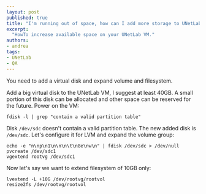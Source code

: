 ```yaml
---
layout: post
published: true
title: "I'm running out of space, how can I add more storage to UNetLab VM?"
excerpt:
  "HowTo increase available space on your UNetLab VM."
authors:
- andrea
tags:
- UNetLab
- QA
---
```

You need to add a virtual disk and expand volume and filesystem.

Add a big virtual disk to the UNetLab VM, I suggest at least 40GB. A small portion of this disk can be allocated and other space can be reserved for the future. Power on the VM:

~~~
fdisk -l | grep "contain a valid partition table"
~~~

Disk `/dev/sdc` doesn't contain a valid partition table. The new added disk is `/dev/sdc`. Let's configure it for LVM and expand the volume group:

~~~
echo -e "n\np\n1\n\n\n\t\n8e\nw\n" | fdisk /dev/sdc > /dev/null
pvcreate /dev/sdc1
vgextend rootvg /dev/sdc1
~~~

Now let's say we want to extend filesystem of 10GB only:

~~~
lvextend -L +10G /dev/rootvg/rootvol
resize2fs /dev/rootvg/rootvol
~~~
